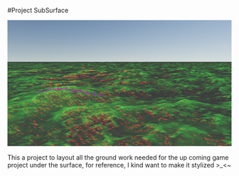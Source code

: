 #Project SubSurface

![Image preview](https://github.com/JoeShu0/Project_SubSurface/blob/master/Images/ProjectPreview.png)

This a project to layout all the ground work needed for the up coming game project under the surface,
for reference, I kind want to make it stylized >_<~